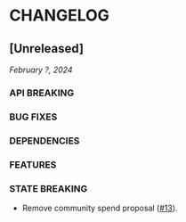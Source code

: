 # CHANGELOG

## [Unreleased]

*February ?, 2024*

### API BREAKING

### BUG FIXES

### DEPENDENCIES

### FEATURES

### STATE BREAKING
* Remove community spend proposal ([#13](https://github.com/atomone-hub/govgen/pull/13)).

